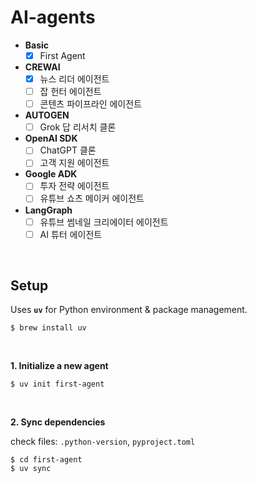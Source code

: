 # AI-agents

- **Basic**
  - [x] First Agent
- **CREWAI**
  - [x] 뉴스 리더 에이전트
  - [ ] 잡 헌터 에이전트
  - [ ] 콘텐츠 파이프라인 에이전트
- **AUTOGEN**
  - [ ] Grok 답 리서치 클론
- **OpenAI SDK**
  - [ ] ChatGPT 클론
  - [ ] 고객 지원 에이전트
- **Google ADK**
  - [ ] 투자 전략 에이전트
  - [ ] 유튜브 쇼츠 메이커 에이전트
- **LangGraph**
  - [ ] 유튜브 썸네일 크리에이터 에이전트
  - [ ] AI 튜터 에이전트

<br>

## Setup

Uses **`uv`** for Python environment & package management.

```
$ brew install uv
```

<br>

**1. Initialize a new agent**

```
$ uv init first-agent
```

<br>

**2. Sync dependencies**

check files: `.python-version`, `pyproject.toml`

```
$ cd first-agent
$ uv sync
```
